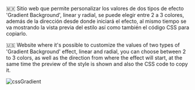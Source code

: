 🇲🇽 Sitio web que permite personalizar los valores de dos tipos de efecto 'Gradient Background', linear y radial, se puede elegir entre 2 a 3 colores, además de la dirección 
   desde donde iniciará el efecto, al mismo tiempo se va mostrando la vista previa del estilo así como también el código CSS para copiarlo. 

🇺🇸 Website where it's possible to customize the values of two types of 'Gradient Background' effect, linear and radial, you can choose between 2 to 3 colors, as well as the 
   direction from where the effect will start, at the same time the preview of the style is shown and also the CSS code to copy it. 


![cssGradient](https://github.com/user-attachments/assets/3a67f104-c01e-4cea-afab-16349d975bba)
